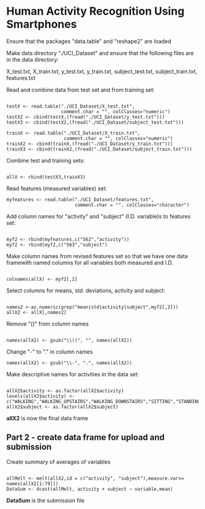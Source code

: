 
Human Activity Recognition Using Smartphones 
========================================================
Ensure that the packages "data.table" and "reshape2" are loaded

Make data directory "./UCI_Dataset" and ensure that the following files are in the data directory:

X_test.txt, X_train.txt, y_test.txt, y_train.txt, subject_test.txt, subject_train.txt, features.txt

Read and combine data from test set and from training set:

```{r}

testX <- read.table("./UCI_Dataset/X_test.txt",
                    comment.char = "", colClasses="numeric")
testX2 <- cbind(testX,(fread("./UCI_Dataset/y_test.txt")))
testX3 <- cbind(testX2,(fread("./UCI_Dataset/subject_test.txt")))

trainX <- read.table("./UCI_Dataset/X_train.txt",
                     comment.char = "", colClasses="numeric")
trainX2 <- cbind(trainX,(fread("./UCI_Dataset/y_train.txt")))
trainX3 <- cbind(trainX2,(fread("./UCI_Dataset/subject_train.txt")))
```
Combine test and training sets:

```{r}

allX <- rbind(testX3,trainX3)
```
Read features (measured variables) set:

```{r}
myfeatures <- read.table("./UCI_Dataset/features.txt",
                         comment.char = "", colClasses="character")
```                         
                         
Add column names for "activity" and "subject" (I.D. variable)s to features set:

```{r}

myf2 <- rbind(myfeatures,c("562","activity"))
myf2 <- rbind(myf2,c("563","subject")
```
Make column names from revised features set so that we have one 
data framewith named columns for all variables both measured and I.D.

```{r}

colnames(allX) <- myf2[,2]
```
Select columns for means, std. deviations, activity and subject:

```{r}

names2 <-as.numeric(grep("mean|std|activity|subject",myf2[,2]))
allX2 <- allX[,names2]
```
Remove "()" from column names
```{r}

names(allX2) <- gsub("\\()", "", names(allX2))
```
Change "-" to "." in column names

```{r}
names(allX2) <- gsub("\\-", ".", names(allX2))
```

 Make descriptive names for activities in the data set:
 
```{r}

allX2$activity <- as.factor(allX2$activity)
levels(allX2$activity) <- c("WALKING","WALKING_UPSTAIRS","WALKING_DOWNSTAIRS","SITTING","STANDING","LAYING")
allX2$subject <- as.factor(allX2$subject)
```
**allX2** is now the final data frame

Part 2 - create data frame for upload and submission
-----------------------------------------------------
Create summary of averages of variables

```{r}

allMelt <- melt(allX2,id = c("activity", "subject"),measure.vars= names(allX2[1:79]))
DataSum <- dcast(allMelt, activity + subject ~ variable,mean)
```
**DataSum** is the submission file
